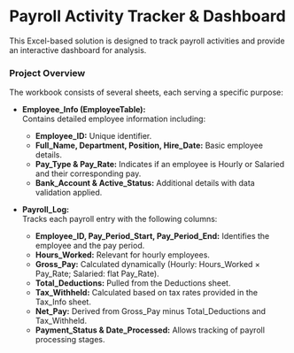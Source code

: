 <h1>Payroll Activity Tracker & Dashboard</h1>

This Excel-based solution is designed to track payroll activities and provide an interactive dashboard for analysis.

<h3>Project Overview</h3>

The workbook consists of several sheets, each serving a specific purpose:

- **Employee_Info (EmployeeTable):**  
  Contains detailed employee information including:
  - **Employee_ID:** Unique identifier.
  - **Full_Name, Department, Position, Hire_Date:** Basic employee details.
  - **Pay_Type & Pay_Rate:** Indicates if an employee is Hourly or Salaried and their corresponding pay.
  - **Bank_Account & Active_Status:** Additional details with data validation applied.
  
- **Payroll_Log:**  
  Tracks each payroll entry with the following columns:
  - **Employee_ID, Pay_Period_Start, Pay_Period_End:** Identifies the employee and the pay period.
  - **Hours_Worked:** Relevant for hourly employees.
  - **Gross_Pay:** Calculated dynamically (Hourly: Hours_Worked × Pay_Rate; Salaried: flat Pay_Rate).
  - **Total_Deductions:** Pulled from the Deductions sheet.
  - **Tax_Withheld:** Calculated based on tax rates provided in the Tax_Info sheet.
  - **Net_Pay:** Derived from Gross_Pay minus Total_Deductions and Tax_Withheld.
  - **Payment_Status & Date_Processed:** Allows tracking of payroll processing stages.



